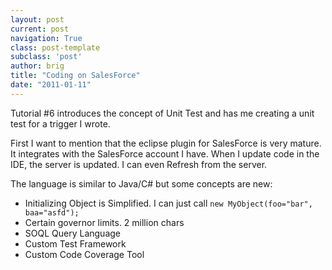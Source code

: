 ```yaml
---
layout: post
current: post
navigation: True
class: post-template
subclass: 'post'
author: brig
title: "Coding on SalesForce"
date: "2011-01-11"
---
```


Tutorial #6 introduces the concept of Unit Test and has me creating a unit test for a trigger I wrote. 

First I want to mention that the eclipse plugin for SalesForce is very mature. It integrates with the SalesForce account I have. When I update code in the IDE, the server is updated. I can even Refresh from the server.

The language is similar to Java/C# but some concepts are new:

- Initializing Object is Simplified. I can just call `new MyObject(foo="bar", baa="asfd");`
- Certain governor limits. 2 million chars
- SOQL Query Language
- Custom Test Framework
- Custom Code Coverage Tool
